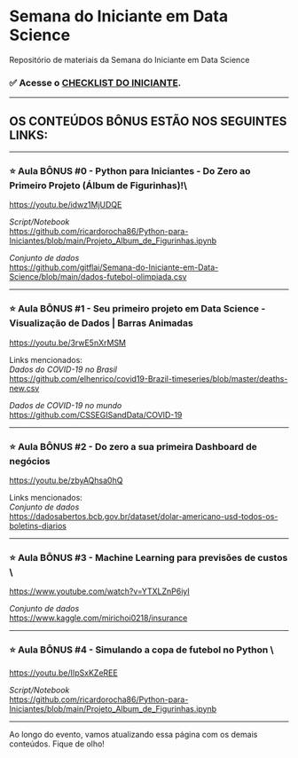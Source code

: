 # **Semana do Iniciante em Data Science**

Repositório de materiais da Semana do Iniciante em Data Science

### :white_check_mark: Acesse o [CHECKLIST DO INICIANTE](https://github.com/gitflai/Semana-do-Iniciante-em-Data-Science/blob/main/Checklist%20do%20Iniciante%20em%20Data%20Science.pdf).

---

## **OS CONTEÚDOS BÔNUS ESTÃO NOS SEGUINTES LINKS:**

---

### :star: Aula BÔNUS #0 - Python para Iniciantes - Do Zero ao Primeiro Projeto (Álbum de Figurinhas)!\
https://youtu.be/idwz1MjUDQE

*Script/Notebook* \
https://github.com/ricardorocha86/Python-para-Iniciantes/blob/main/Projeto_Album_de_Figurinhas.ipynb

*Conjunto de dados* \
https://github.com/gitflai/Semana-do-Iniciante-em-Data-Science/blob/main/dados-futebol-olimpiada.csv

---

### :star: Aula BÔNUS #1 - Seu primeiro projeto em Data Science - Visualização de Dados | Barras Animadas
https://youtu.be/3rwE5nXrMSM

Links mencionados: \
*Dados do COVID-19 no Brasil* \
https://github.com/elhenrico/covid19-Brazil-timeseries/blob/master/deaths-new.csv

*Dados de COVID-19 no mundo* \
https://github.com/CSSEGISandData/COVID-19

---

### :star: Aula BÔNUS #2 - Do zero a sua primeira Dashboard de negócios
https://youtu.be/zbyAQhsa0hQ

Links mencionados:\
*Conjunto de dados*\
https://dadosabertos.bcb.gov.br/dataset/dolar-americano-usd-todos-os-boletins-diarios

---

### :star: Aula BÔNUS #3 - Machine Learning para previsões de custos \
https://www.youtube.com/watch?v=YTXLZnP6iyI

*Conjunto de dados* \
https://www.kaggle.com/mirichoi0218/insurance

---

### :star: Aula BÔNUS #4  - Simulando a copa de futebol no Python \
https://youtu.be/IIpSxKZeREE

*Script/Notebook* \
https://github.com/ricardorocha86/Python-para-Iniciantes/blob/main/Projeto_Album_de_Figurinhas.ipynb

---


Ao longo do evento, vamos atualizando essa página com os demais conteúdos. Fique de olho!
